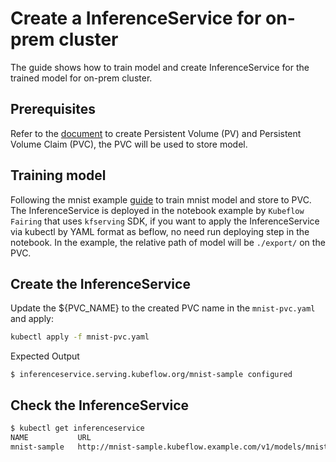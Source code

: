 
# Create a InferenceService for on-prem cluster

The guide shows how to train model and create InferenceService for the trained model for on-prem cluster.

## Prerequisites
Refer to the [document](https://kubernetes.io/docs/concepts/storage/persistent-volumes/) to create Persistent Volume (PV) and Persistent Volume Claim (PVC), the PVC will be used to store model.

## Training model

Following the mnist example [guide](https://github.com/kubeflow/fairing/blob/master/examples/mnist/mnist_e2e_on_prem.ipynb) to train mnist model and store to PVC. The InferenceService is deployed in the notebook example by `Kubeflow Fairing` that uses `kfserving` SDK, if you want to apply the InferenceService via kubectl by YAML format as beflow, no need run deploying step in the notebook. In the example, the relative path of model will be `./export/` on the PVC.

## Create the InferenceService

Update the ${PVC_NAME} to the created PVC name in the `mnist-pvc.yaml` and apply:
```bash
kubectl apply -f mnist-pvc.yaml
```

Expected Output
```
$ inferenceservice.serving.kubeflow.org/mnist-sample configured
```

## Check the InferenceService

```bash
$ kubectl get inferenceservice
NAME           URL                                                               READY     DEFAULT TRAFFIC   CANARY TRAFFIC   AGE
mnist-sample   http://mnist-sample.kubeflow.example.com/v1/models/mnist-sample   True      100                                1m
```
